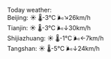 Today weather:  
Beijing: ☀️   🌡️-3°C 🌬️↘26km/h  
Tianjin: ☀️   🌡️-3°C 🌬️↓30km/h  
Shijiazhuang: ☀️   🌡️-1°C 🌬️←7km/h  
Tangshan: ☀️   🌡️-5°C 🌬️↓24km/h  
